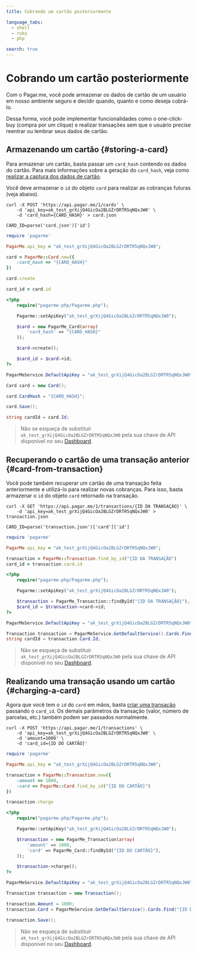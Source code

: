 ```yaml
---
title: Cobrando um cartão posteriormente

language_tabs:
  - shell
  - ruby
  - php

search: true
---
```


# Cobrando um cartão posteriormente

Com o Pagar.me, você pode armazenar os dados de cartão de um usuário em nosso
ambiente seguro e decidir quando, quanto e como deseja cobrá-lo.

Dessa forma, você pode implementar funcionalidades como o one-click-buy (compra
por um clique) e realizar transações sem que o usuário precise reentrar ou
lembrar seus dados de cartão.

## Armazenando um cartão {#storing-a-card}

Para armazenar um cartão, basta passar um `card_hash` contendo os dados do
cartão. Para mais informações sobre a geração do `card_hash`, veja como
[realizar a captura dos dados de cartão](/capturing-card-data).

Você deve armazenar o `id` do objeto `card` para realizar as cobranças futuras
(veja abaixo).

```shell
curl -X POST 'https://api.pagar.me/1/cards' \
    -d 'api_key=ak_test_grXijQ4GicOa2BLGZrDRTR5qNQxJW0' \
    -d 'card_hash={CARD_HASH}' > card.json

CARD_ID=parse('card.json')['id']
```

```ruby
require 'pagarme'

PagarMe.api_key = "ak_test_grXijQ4GicOa2BLGZrDRTR5qNQxJW0";

card = PagarMe::Card.new({
    :card_hash => "{CARD_HASH}"
})

card.create

card_id = card.id
```

```php
<?php
	require("pagarme-php/Pagarme.php");

	Pagarme::setApiKey("ak_test_grXijQ4GicOa2BLGZrDRTR5qNQxJW0");

	$card = new PagarMe_Card(array(
		'card_hash' => "{CARD_HASH}"
	));

	$card->create();

	$card_id = $card->id;
?>
```

```cs
PagarMeService.DefaultApiKey = "ak_test_grXijQ4GicOa2BLGZrDRTR5qNQxJW0";

Card card = new Card();

card.CardHash = "{CARD_HASH}";

card.Save();

string cardId = card.Id;
```

> Não se esqueça de substituir `ak_test_grXijQ4GicOa2BLGZrDRTR5qNQxJW0` pela
> sua chave de API disponível no seu [Dashboard](https://dashboard.pagar.me/).

## Recuperando o cartão de uma transação anterior {#card-from-transaction}

Você pode também recuperar um cartão de uma transação feita anteriormente e
utilizá-lo para realizar novas cobranças. Para isso, basta armazenar o `id` do
objeto `card` retornado na transação.

```shell
curl -X GET 'https://api.pagar.me/1/transactions/{ID DA TRANSAÇÃO}' \
    -d 'api_key=ak_test_grXijQ4GicOa2BLGZrDRTR5qNQxJW0' > transaction.json

CARD_ID=parse('transaction.json')['card']['id']
```

```ruby
require 'pagarme'

PagarMe.api_key = "ak_test_grXijQ4GicOa2BLGZrDRTR5qNQxJW0";

transaction = PagarMe::Transaction.find_by_id("{ID DA TRANSAÇÃO")
card_id = transaction.card.id
```

```php
<?php
	require("pagarme-php/Pagarme.php");

	Pagarme::setApiKey("ak_test_grXijQ4GicOa2BLGZrDRTR5qNQxJW0");

	$transaction = PagarMe_Transaction::findById("{ID DA TRANSAÇÃO}"),
	$card_id = $transaction->card->id;
?>
```


```cs
PagarMeService.DefaultApiKey = "ak_test_grXijQ4GicOa2BLGZrDRTR5qNQxJW0";

Transaction transaction = PagarMeService.GetDefaultService().Cards.Find("{ID DA TRANSAÇÃO}");
string cardId = transaction.Card.Id;
```

> Não se esqueça de substituir `ak_test_grXijQ4GicOa2BLGZrDRTR5qNQxJW0` pela
> sua chave de API disponível no seu [Dashboard](https://dashboard.pagar.me/).

## Realizando uma transação usando um cartão {#charging-a-card}

Agora que você tem o `id` do `card` em mãos, basta [criar uma
transação](/transactions) passando o `card_id`. Os demais parâmetros da
transação (valor, número de parcelas, etc.) também podem ser passados
normalmente.

```shell
curl -X POST 'https://api.pagar.me/1/transactions' \
    -d 'api_key=ak_test_grXijQ4GicOa2BLGZrDRTR5qNQxJW0' \
    -d 'amount=1000' \
    -d 'card_id={ID DO CARTÃO}'
```

```ruby
require 'pagarme'

PagarMe.api_key = "ak_test_grXijQ4GicOa2BLGZrDRTR5qNQxJW0";

transaction = PagarMe::Transaction.new({
	:amount => 1000,
	:card => PagarMe::Card.find_by_id("{ID DO CARTÃO}")
})

transaction.charge
```

```php
<?php
	require("pagarme-php/Pagarme.php");

	Pagarme::setApiKey("ak_test_grXijQ4GicOa2BLGZrDRTR5qNQxJW0");

	$transaction = new PagarMe_Transaction(array(
		'amount' => 1000,
		'card' => PagarMe_Card::findById("{ID DO CARTÃO}"),
	));

	$transaction->charge();
?>
```

```cs
PagarMeService.DefaultApiKey = "ak_test_grXijQ4GicOa2BLGZrDRTR5qNQxJW0";

Transaction transaction = new Transaction();

transaction.Amount = 1000;
transaction.Card = PagarMeService.GetDefaultService().Cards.Find("{ID DO CARTÃO}");

transaction.Save();
```

> Não se esqueça de substituir `ak_test_grXijQ4GicOa2BLGZrDRTR5qNQxJW0` pela
> sua chave de API disponível no seu [Dashboard](https://dashboard.pagar.me/).
